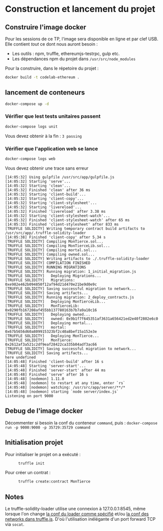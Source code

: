 # Construction et lancement du projet

## Construire l'image docker

Pour les sessions de ce TP, l'image sera disponible en ligne et par clef USB. Elle contient *tout* ce dont nous auront besoin :
* Les outils : npm, truffle, ethereumjs-testrpc, gulp etc.
* Les dépendances npm du projet dans `/usr/src/node_modules`

Pour la construire, dans le répetoire du projet :
```sh
docker build -t codelab-ethereum .
```

## lancement de conteneurs

```sh
docker-compose up -d
```
### Vérifier que lest tests unitaires passent
```sh
docker-compose logs unit
```
Vous devez obtenir à la fin :
```3 passing ```

### Vérifier que l'application web se lance
```sh
docker-compose logs web
```
Vous devez obtenir une trace sans erreur

```
[14:05:32] Using gulpfile /usr/src/app/gulpfile.js
[14:05:32] Starting 'serve'...
[14:05:32] Starting 'clean'...
[14:05:32] Finished 'clean' after 36 ms
[14:05:32] Starting 'client-build'...
[14:05:32] Starting 'client-copy'...
[14:05:32] Starting 'client-stylesheet'...
[14:05:32] Starting 'livereload'...
[14:05:32] Finished 'livereload' after 3.38 ms
[14:05:32] Starting 'client-stylesheet-watch'...
[14:05:32] Finished 'client-stylesheet-watch' after 65 ms
[14:05:33] Finished 'client-stylesheet' after 833 ms
[TRUFFLE SOLIDITY] Writing temporary contract build artifacts to /usr/src/app/.truffle-solidity-loader
[14:05:38] Finished 'client-copy' after 5.34 s
[TRUFFLE SOLIDITY] Compiling MonTierce.sol...
[TRUFFLE SOLIDITY] Compiling MonTierceLib.sol...
[TRUFFLE SOLIDITY] Compiling mortal.sol...
[TRUFFLE SOLIDITY] Compiling owned.sol...
[TRUFFLE SOLIDITY] Writing artifacts to ./.truffle-solidity-loader
[TRUFFLE SOLIDITY] COMPILATION FINISHED
[TRUFFLE SOLIDITY] RUNNING MIGRATIONS
[TRUFFLE SOLIDITY] Running migration: 1_initial_migration.js
[TRUFFLE SOLIDITY]   Deploying Migrations...
[TRUFFLE SOLIDITY]   Migrations: 0xe982e462b094850f12af94d21d470e21be9d0e9c
[TRUFFLE SOLIDITY] Saving successful migration to network...
[TRUFFLE SOLIDITY] Saving artifacts...
[TRUFFLE SOLIDITY] Running migration: 2_deploy_contracts.js
[TRUFFLE SOLIDITY]   Deploying MonTierceLib...
[TRUFFLE SOLIDITY]   MonTierceLib: 0x0290fb167208af455bb137780163b7b7a9a10c16
[TRUFFLE SOLIDITY]   Deploying owned...
[TRUFFLE SOLIDITY]   owned: 0x9b1f7f645351af3631a656421ed2e40f2802e6c0
[TRUFFLE SOLIDITY]   Deploying mortal...
[TRUFFLE SOLIDITY]   mortal: 0x67b5656d60a809915323bf2c40a8bef15a152e3e
[TRUFFLE SOLIDITY]   Deploying MonTierce...
[TRUFFLE SOLIDITY]   MonTierce: 0x2612af3a521c2df9eaf28422ca335b04adf3ac66
[TRUFFLE SOLIDITY] Saving successful migration to network...
[TRUFFLE SOLIDITY] Saving artifacts...
here undefined
[14:05:48] Finished 'client-build' after 16 s
[14:05:48] Starting 'server-start'...
[14:05:48] Finished 'server-start' after 44 ms
[14:05:48] Finished 'serve' after 16 s
[14:05:48] [nodemon] 1.11.0
[14:05:48] [nodemon] to restart at any time, enter `rs`
[14:05:48] [nodemon] watching: /usr/src/app/server/**/*
[14:05:48] [nodemon] starting `node server/index.js`
Listening on port 9000
```

## Debug de l'image docker

Décommenter si besoin la conf du conteneur `command`, puis :
`docker-compose run -p 9000:9000 -p 35729:35729 command`

## Initialisation projet
Pour initialiser le projet on a exécuté :
```sh
      truffle init
```
Pour créer un contrat :
```sh
      truffle create:contract MonTierce
```
## Notes

Le truffle-solidity-loader utilise une connexion à 127.0.0.1:8545, même lorsque l'on change [la conf du loader comme spécifié](https://github.com/ConsenSys/truffle-solidity-loader#installation) et/ou [la conf des networks dans truffle.js](http://truffleframework.com/docs/advanced/configuration). D'où l'utilisation inélégante d'un port forward TCP via `socat`.

